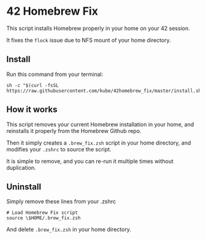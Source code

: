42 Homebrew Fix
===============

This script installs Homebrew properly in your home on your 42 session.

It fixes the `flock` issue due to NFS mount of your home directory.


Install
-------

Run this command from your terminal:
```
sh -c "$(curl -fsSL https://raw.githubusercontent.com/kube/42homebrew_fix/master/install.sh)"
```

How it works
------------
This script removes your current Homebrew installation in your home, and reinstalls it properly from the Homebrew Github repo.

Then it simply creates a `.brew_fix.zsh` script in your home directory, and modifies your `.zshrc` to source the script.

It is simple to remove, and you can re-run it multiple times without duplication.


Uninstall
---------
Simply remove these lines from your .zshrc
```
# Load Homebrew Fix script
source \$HOME/.brew_fix.zsh
```

And delete `.brew_fix.zsh` in your home directory.
